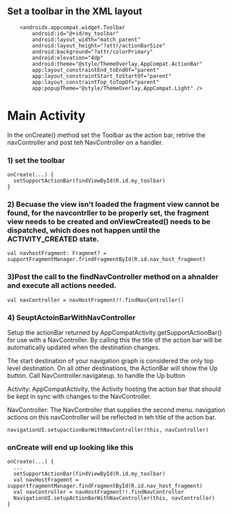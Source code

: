 

## Set a toolbar in the XML layout
```
    <androidx.appcompat.widget.Toolbar
        android:id="@+id/my_toolbar"
        android:layout_width="match_parent"
        android:layout_height="?attr/actionBarSize"
        android:background="?attr/colorPrimary"
        android:elevation="4dp"
        android:theme="@style/ThemeOverlay.AppCompat.ActionBar"
        app:layout_constraintEnd_toEndOf="parent"
        app:layout_constraintStart_toStartOf="parent"
        app:layout_constraintTop_toTopOf="parent"
        app:popupTheme="@style/ThemeOverlay.AppCompat.Light" />
```

# Main Activity 
In the onCreate() method set the Toolbar as the action bar, retrive the navController and post teh NavController on a handler. 


### 1) set the toolbar
```
onCreate(...) {
  setSupportActionBar(findViewById(R.id.my_toolbar)
}
```

### 2) Becuase the view isn't loaded the fragment view cannot be found, for the navcontrller to be properly set, the fragment view needs to be created and onViewCreated() needs to be dispatched, which does not happen until the ACTIVITY_CREATED state. 
```
val navhostFragment: Fragmnet? = supportFragmentManager.frindFragmentById(R.id.nav_host_fragment)
```

### 3)Post the call to the findNavController method on a ahnalder and execute all actions needed. 
```
val navController = navHostFragment!!.findNavController()
```


### 4) SeuptActoinBarWithNavController
Setup the actionBar returned by AppCompatActivity.getSupportActionBar() for use with a NavController. By calling this the title of the action bar will be automatically updated when the destination changes. 

The start destination of your navigation graph is considered the only top level destination. On all other destinations, the ActionBar will show the Up button. Call NavController.navigateup.  to handle the Up button

Activity: AppCompatActivity, the Activity hosting the action bar that should be kept in sync with changes to the NavController. 

NavController: The NavController that supplies the second menu. navigation actions on this navController will be reflected in teh title of the action bar. 
```
navigationUI.setupactionBarWithNavController(this, navController)
```


### onCreate will end up looking like this
```
onCreate(...) {
  ...
  setSupportActionBar(findViewById(R.id.my_toolbar)
  val navHostFragemnt = supportfragmentManager.findFragmentById(R.id.nav_host_fragment)
  val navController = navHostFragment!!.findNavController
  NavigationUI.setupActionBarWithNavController(this, navController)
}
```
